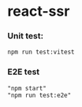 # react-ssr  

### Unit test:   

```npm run test:vitest```  
  
### E2E test  

```  
"npm start"
"npm run test:e2e"  
```
